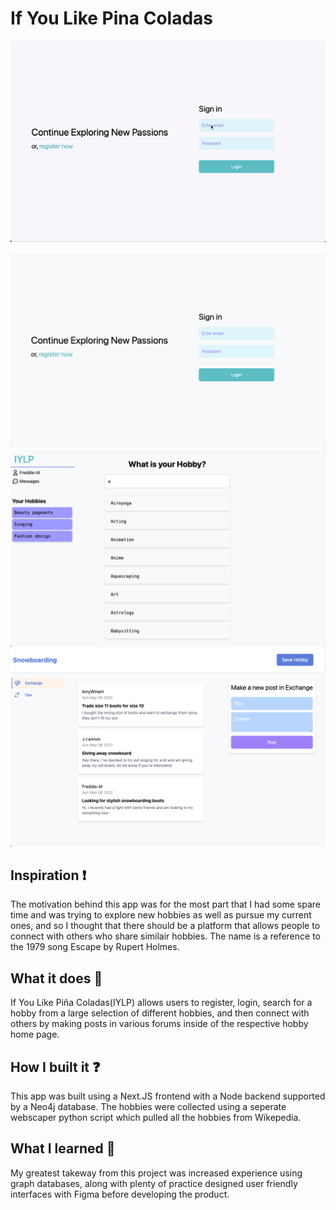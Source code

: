 # If You Like Pina Coladas

![Demo](assets/demo.gif)

![Login](assets/login.png)
![Home](assets/home.png)
![Hobby Page](assets/HobbyPage.png)

## Inspiration ❗
The motivation behind this app was for the most part that I had some spare time and was trying to explore new hobbies as well as pursue my current ones, and so I thought that there should be a platform that allows people to connect with others who share similair hobbies. The name is a reference to the 1979 song Escape by Rupert Holmes.

## What it does 💭
If You Like Piña Coladas(IYLP) allows users to register, login, search for a hobby from a large selection of different hobbies, and then connect with others by making posts in various forums inside of the respective hobby home page. 

## How I built it ❓
This app was built using a Next.JS frontend with a Node backend supported by a Neo4j database. The hobbies were collected using a seperate webscaper python script which pulled all the hobbies from Wikepedia.

## What I learned 🧠
My greatest takeway from this project was increased experience using graph databases, along with plenty of practice designed user friendly interfaces with Figma before developing the product. 


